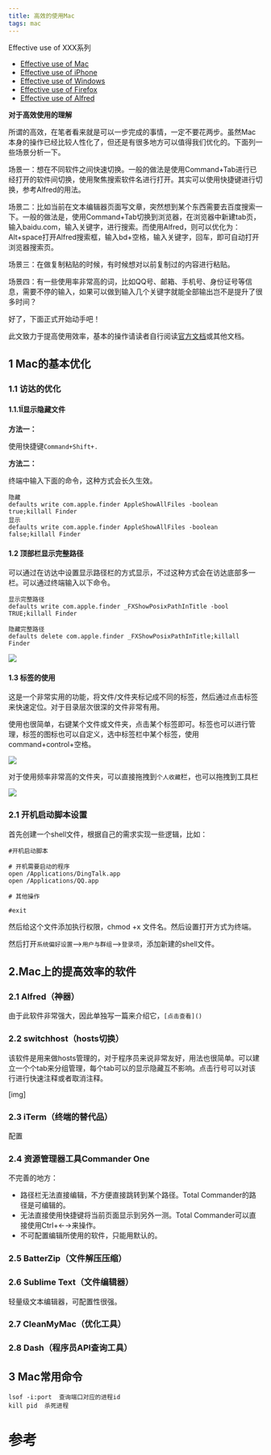 ```yaml
---
title: 高效的使用Mac
tags: mac
---
```


Effective use of XXX系列
- [Effective use of Mac]()
- [Effective use of iPhone]()
- [Effective use of Windows]()
- [Effective use of Firefox]()
- [Effective use of Alfred]()



**对于高效使用的理解**

所谓的高效，在笔者看来就是可以一步完成的事情，一定不要花两步。虽然Mac本身的操作已经比较人性化了，但还是有很多地方可以值得我们优化的。下面列一些场景分析一下。


场景一：想在不同软件之间快速切换。一般的做法是使用Command+Tab进行已经打开的软件间切换，使用聚焦搜索软件名进行打开。其实可以使用快捷键进行切换，参考Alfred的用法。

场景二：比如当前在文本编辑器页面写文章，突然想到某个东西需要去百度搜索一下。一般的做法是，使用Command+Tab切换到浏览器，在浏览器中新建tab页，输入baidu.com，输入关键字，进行搜索。而使用Alfred，则可以优化为：Alt+space打开Alfred搜索框，输入bd+空格，输入关键字，回车，即可自动打开浏览器搜索页。

场景三：在做复制粘贴的时候，有时候想对以前复制过的内容进行粘贴。

场景四：有一些使用率非常高的词，比如QQ号、邮箱、手机号、身份证号等信息，需要不停的输入，如果可以做到输入几个关键字就能全部输出岂不是提升了很多时间？

好了，下面正式开始动手吧！

此文致力于提高使用效率，基本的操作请读者自行阅读[官方文档](https://support.apple.com/zh-cn/guide/mac-help)或其他文档。


## 1 Mac的基本优化

### 1.1 访达的优化

#### 1.1.1Ï显示隐藏文件

**方法一：**

使用快捷键`Command+Shift+.`

**方法二：**

终端中输入下面的命令，这种方式会长久生效。

```
隐藏
defaults write com.apple.finder AppleShowAllFiles -boolean true;killall Finder
显示
defaults write com.apple.finder AppleShowAllFiles -boolean false;killall Finder
```

#### 1.2 顶部栏显示完整路径

可以通过在访达中设置显示路径栏的方式显示，不过这种方式会在访达底部多一栏。可以通过终端输入以下命令。


```
显示完整路径
defaults write com.apple.finder _FXShowPosixPathInTitle -bool TRUE;killall Finder

隐藏完整路径
defaults delete com.apple.finder _FXShowPosixPathInTitle;killall Finder

```

![](/public/mac/finder_1.png)


#### 1.3 标签的使用

这是一个非常实用的功能，将文件/文件夹标记成不同的标签，然后通过点击标签来快速定位。对于目录层次很深的文件非常有用。

使用也很简单，右键某个文件或文件夹，点击某个标签即可。标签也可以进行管理，标签的图标也可以自定义，选中标签栏中某个标签，使用command+control+空格。

![](/public/mac/finder_2.png)

对于使用频率非常高的文件夹，可以直接拖拽到`个人收藏`栏，也可以拖拽到工具栏

![](/public/mac/finder_3.png)



### 2.1 开机启动脚本设置

首先创建一个shell文件，根据自己的需求实现一些逻辑，比如：

```
#开机启动脚本

# 开机需要启动的程序
open /Applications/DingTalk.app
open /Applications/QQ.app

# 其他操作

#exit
```

然后给这个文件添加执行权限，chmod +x 文件名。然后设置打开方式为终端。


然后打开`系统偏好设置`-->`用户与群组`-->`登录项`，添加新建的shell文件。




## 2.Mac上的提高效率的软件

### 2.1 Alfred（神器）

由于此软件非常强大，因此单独写一篇来介绍它，`[点击查看]()`

### 2.2 switchhost（hosts切换）

该软件是用来做hosts管理的，对于程序员来说非常友好，用法也很简单。可以建立一个个tab来分组管理，每个tab可以的显示隐藏互不影响。点击行号可以对该行进行快速注释或者取消注释。

[img]


### 2.3 iTerm（终端的替代品）

配置

### 2.4 资源管理器工具Commander One

不完善的地方：

- 路径栏无法直接编辑，不方便直接跳转到某个路径。Total Commander的路径是可编辑的。
- 无法直接使用快捷键将当前页面显示到另外一测。Total Commander可以直接使用Ctrl+←→来操作。
- 不可配置编辑所使用的软件，只能用默认的。

### 2.5 BatterZip（文件解压压缩）

### 2.6 Sublime Text（文件编辑器）

轻量级文本编辑器，可配置性很强。

### 2.7 CleanMyMac（优化工具）

### 2.8 Dash（程序员API查询工具）

## 3 Mac常用命令


```
lsof -i:port  查询端口对应的进程id
kill pid  杀死进程
```


# 参考





